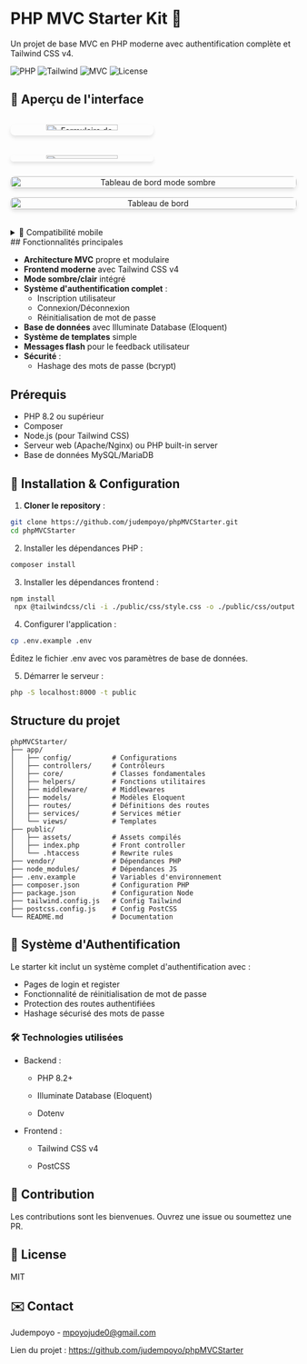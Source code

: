
# PHP MVC Starter Kit 🚀

Un projet de base MVC en PHP moderne avec authentification complète et Tailwind CSS v4.

![PHP](https://img.shields.io/badge/PHP-8.2%2B-777BB4?logo=php)
![Tailwind](https://img.shields.io/badge/Tailwind_CSS-v4-06B6D4?logo=tailwind-css)
![MVC](https://img.shields.io/badge/Architecture-MVC-brightgreen)
![License](https://img.shields.io/badge/License-MIT-blue)

## 🎨 Aperçu de l'interface

<div align="center" style="display: grid; grid-template-columns: repeat(auto-fit, minmax(300px, 1fr)); gap: 1rem; margin: 2rem 0;">
  <img src="https://github.com/user-attachments/assets/3baf8da5-0893-433a-812c-d235355b81a6" alt="Formulaire de connexion" style="width: 50%; border-radius: 8px; box-shadow: 0 4px 6px rgba(0,0,0,0.1);">
  <img src="https://github.com/user-attachments/assets/c75f16b7-cfc0-4720-97bd-b240cf7516b7" alt="Profile" style="width: 50%; border-radius: 8px; box-shadow: 0 4px 6px rgba(0,0,0,0.1);">
  <img src="https://github.com/user-attachments/assets/ff0568a8-b53a-4259-86aa-28478cbf1b32" alt="Tableau de bord mode sombre" style="width: 100%; border-radius: 8px; box-shadow: 0 4px 6px rgba(0,0,0,0.1);">
  <img src="https://github.com/user-attachments/assets/5f279f8c-1e58-46ce-a0be-6bb1c3b36caa" alt="Tableau de bord" style="width: 100%; border-radius: 8px; box-shadow: 0 4px 6px rgba(0,0,0,0.1);">
</div>

<details>
<summary>📱 Compatibilité mobile</summary>

Les interfaces sont entièrement responsives et s'adaptent à tous les appareils :
- Téléphones (≥375px)
- Tablettes (≥768px)
- Desktop (≥1024px)

</details>
## Fonctionnalités principales

- **Architecture MVC** propre et modulaire
- **Frontend moderne** avec Tailwind CSS v4
- **Mode sombre/clair** intégré
- **Système d'authentification complet** :
  - Inscription utilisateur
  - Connexion/Déconnexion
  - Réinitialisation de mot de passe
- **Base de données** avec Illuminate Database (Eloquent)
- **Système de templates** simple
- **Messages flash** pour le feedback utilisateur
- **Sécurité** :
  - Hashage des mots de passe (bcrypt)

## Prérequis

- PHP 8.2 ou supérieur
- Composer
- Node.js (pour Tailwind CSS)
- Serveur web (Apache/Nginx) ou PHP built-in server
- Base de données MySQL/MariaDB

## 🚀 Installation & Configuration

1. **Cloner le repository** :
```bash
git clone https://github.com/judempoyo/phpMVCStarter.git
cd phpMVCStarter
```
2. Installer les dépendances PHP :

```bash
composer install
```
3. Installer les dépendances frontend :

```bash
npm install
 npx @tailwindcss/cli -i ./public/css/style.css -o ./public/css/output.css --watch
```
4. Configurer l'application :

```bash
cp .env.example .env
```

  Éditez le fichier .env avec vos paramètres de base de données.

5. Démarrer le serveur :

```bash
php -S localhost:8000 -t public
```

## Structure du projet
```text
phpMVCStarter/
├── app/
│   ├── config/          # Configurations
│   ├── controllers/     # Contrôleurs
│   ├── core/            # Classes fondamentales
│   ├── helpers/         # Fonctions utilitaires
│   ├── middleware/      # Middlewares
│   ├── models/          # Modèles Eloquent
│   ├── routes/          # Définitions des routes
│   ├── services/        # Services métier
│   └── views/           # Templates
├── public/
│   ├── assets/          # Assets compilés
│   ├── index.php        # Front controller
│   └── .htaccess        # Rewrite rules
├── vendor/              # Dépendances PHP
├── node_modules/        # Dépendances JS
├── .env.example         # Variables d'environnement
├── composer.json        # Configuration PHP
├── package.json         # Configuration Node
├── tailwind.config.js   # Config Tailwind
├── postcss.config.js    # Config PostCSS
└── README.md            # Documentation
```
 
## 🔐 Système d'Authentification
Le starter kit inclut un système complet d'authentification avec :

- Pages de login et register
- Fonctionnalité de réinitialisation de mot de passe
- Protection des routes authentifiées
- Hashage sécurisé des mots de passe

### 🛠 Technologies utilisées
- Backend :

  - PHP 8.2+

  - Illuminate Database (Eloquent)

  - Dotenv

- Frontend :

  - Tailwind CSS v4

  - PostCSS


## 🤝 Contribution
Les contributions sont les bienvenues. Ouvrez une issue ou soumettez une PR.

## 📜 License
MIT

## ✉️ Contact
Judempoyo - mpoyojude0@gmail.com

Lien du projet : https://github.com/judempoyo/phpMVCStarter
